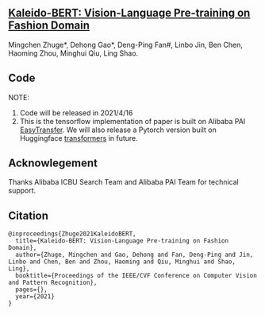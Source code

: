## [Kaleido-BERT: Vision-Language Pre-training on Fashion Domain](https://arxiv.org/pdf/2101.07663.pdf)
Mingchen Zhuge*, Dehong Gao*, Deng-Ping Fan#, Linbo Jin, Ben Chen, Haoming Zhou, Minghui Qiu, Ling Shao.

## Code
NOTE: 
1) Code will be released in 2021/4/16
2) This is the tensorflow implementation of paper is built on Alibaba PAI [EasyTransfer](https://github.com/alibaba/EasyTransfer). 
   We will also release a Pytorch version built on Huggingface [transformers](https://github.com/huggingface/transformers) in future.

## Acknowlegement
Thanks Alibaba ICBU Search Team and Alibaba PAI Team for technical support.

## Citation
```
@inproceedings{Zhuge2021KaleidoBERT,
  title={Kaleido-BERT: Vision-Language Pre-training on Fashion Domain},
  author={Zhuge, Mingchen and Gao, Dehong and Fan, Deng-Ping and Jin, Linbo and Chen, Ben and Zhou, Haoming and Qiu, Minghui and Shao, Ling},
  booktitle={Proceedings of the IEEE/CVF Conference on Computer Vision and Pattern Recognition},
  pages={},
  year={2021}
}
```
